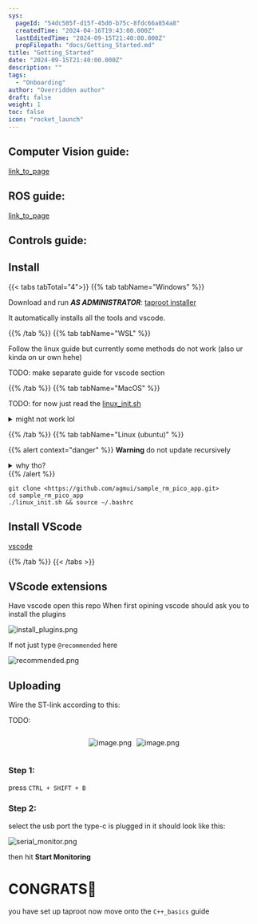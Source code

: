 ```yaml
---
sys:
  pageId: "54dc585f-d15f-45d0-b75c-8fdc66a854a8"
  createdTime: "2024-04-16T19:43:00.000Z"
  lastEditedTime: "2024-09-15T21:40:00.000Z"
  propFilepath: "docs/Getting_Started.md"
title: "Getting_Started"
date: "2024-09-15T21:40:00.000Z"
description: ""
tags:
  - "Onboarding"
author: "Overridden author"
draft: false
weight: 1
toc: false
icon: "rocket_launch"
---
```


## Computer Vision guide:

[link_to_page](86d45bc0-388b-4d26-8848-44f255f73d0e)

## ROS guide:

[link_to_page](3c76c1de-ec8f-46d6-8b0a-294005edc2d5)

## Controls guide:

## Install

{{< tabs tabTotal="4">}}
{{% tab tabName="Windows" %}}

Download and run _**AS ADMINISTRATOR**_: [taproot installer](https://github.com/Thornbots/TeachingFreshies/releases/tag/1.0)

It automatically installs all the tools and vscode.

{{% /tab %}}
{{% tab tabName="WSL" %}}

Follow the linux guide but currently some methods do not work (also ur kinda on ur own hehe)

TODO: make separate guide for vscode section

{{% /tab %}}
{{% tab tabName="MacOS" %}}

TODO: for now just read the [linux_init.sh](https://github.com/agmui/sample_rm_pico_app/blob/main/linux_init.sh)

<details>
<summary>might not work lol</summary>

`brew install libusb pkg-config`

Next install: [vscode](https://code.visualstudio.com/Download)

</details>

{{% /tab %}}
{{% tab tabName="Linux (ubuntu)" %}}

{{% alert context="danger" %}}
**Warning** do not update recursively
<details>
<summary>why tho?</summary>
There are some submodules that may go on for a while (like tinyusb) and I highly
recommend you don't need to get them.
If you want to see what submodules I update just look in `linux_init.sh`
</details>
{{% /alert %}}

```shell
git clone <https://github.com/agmui/sample_rm_pico_app.git>
cd sample_rm_pico_app
./linux_init.sh && source ~/.bashrc
```

## Install VScode

[vscode](https://code.visualstudio.com/Download)

{{% /tab %}}
{{< /tabs >}}

## VScode extensions

Have vscode open this repo
When first opining vscode should ask you to install the plugins

![install_plugins.png](https://prod-files-secure.s3.us-west-2.amazonaws.com/d518164a-d88e-44d1-a4ee-3adb3bd8bce0/89bd30f0-1825-4e77-867b-0a41ce370880/install_plugins.png?X-Amz-Algorithm=AWS4-HMAC-SHA256&X-Amz-Content-Sha256=UNSIGNED-PAYLOAD&X-Amz-Credential=ASIAZI2LB466VRHVDH3E%2F20250417%2Fus-west-2%2Fs3%2Faws4_request&X-Amz-Date=20250417T090901Z&X-Amz-Expires=3600&X-Amz-Security-Token=IQoJb3JpZ2luX2VjENH%2F%2F%2F%2F%2F%2F%2F%2F%2F%2FwEaCXVzLXdlc3QtMiJIMEYCIQC%2FUf%2BH1O52J9Bb2aUtvOmjU7lCy%2BamsyiRITCJ2FkzUQIhAPSizmNy4xa%2BmSiTtLVEehZsU09Uhacg%2F73hneBGtyx5Kv8DCFoQABoMNjM3NDIzMTgzODA1Igyu%2B%2FOFQw%2FPvob3S3cq3AOJhSQqdz%2BLeTCpu5FfZCqjHqbagnYvAXV4vq7ZQUaH8BCTkQ7y0cpEv5GXNouXySWJCcg0UqITYGDZSt7fRzUMui2Z8%2FNl9JNfvmCCTRsEcjZ%2FJZNNRQ3PIQ5aAbAZv%2F0oBeQzcAuQaKvngVucJRAlcDymS8J918k%2FPWSwJPsoaQrtdmk4RgfIrxwV3n3E%2Fa4QmWx4Fmtrre1XYKP9gnfX%2FKENRGBktoqX7vmA%2BEpfOkpzHhsZU%2Fh10gYlj%2FcPOrHLYYHGV%2BzsYX2Q%2BSwVTIhbMGvH1LnojsTVxbpaFyLTSS8%2BliMZrC5Yi8kin2PZUxc1oS6MQp%2BGvcIMlNee90ktf3mayBd6yaBpLgnBr1JohFehyOkMVJi3piwr6b5uby1URqWuRlb2zONCC0MU%2FQotnsuRixuDXe3c1kdJ0V%2FKUoSDujSvckSyGpTlKYf0Sv4K3i4rlT8pTehtKDfpS07x0BDYvuOfF25vE8VDQRVRh7etvdB%2Ba1i08AdguE%2Fk9RC%2FmsrEeoIYHj%2F4XPzLoOzOIbA40nk%2BzO%2BtWDpyDKpFpOWe6s2dj9GZ%2FDaR2AvUuUsPEMFQTK3Udt81xQGoZFQKfuhNijpMkAqW5KNg5MFaAFAkqsyIcIN9VHm4zTC8%2B4LABjqkAaPh3UlYcu07aP%2FZbSNM9XRjTMVRu1tEMBz63QvTvekI5hpNr8hz%2Bwz85voOC3liwtTPa3q5LDQJgnLcxihstN5VOrYd50O7ddiOxX51QdGFgeRhWyieH%2FEO9E91kCaAor5IiE5Kusec7Vc2ECv3lARwohHOyPwwfm1Ouvq6VP6%2BBFFwm3gG6DhmBsEqadhIvfUbq5VD%2F03ULgFDwJv4qNrrA5e9&X-Amz-Signature=bc6bb75ab43db2ba30680c8aa4cc22568fd1c7adcdc7479ed03f732a80981017&X-Amz-SignedHeaders=host&x-id=GetObject)

If not just type `@recommended` here  

![recommended.png](https://prod-files-secure.s3.us-west-2.amazonaws.com/d518164a-d88e-44d1-a4ee-3adb3bd8bce0/61e661e9-5d85-4dfc-be0d-8d2097a5e793/recommended.png?X-Amz-Algorithm=AWS4-HMAC-SHA256&X-Amz-Content-Sha256=UNSIGNED-PAYLOAD&X-Amz-Credential=ASIAZI2LB466VRHVDH3E%2F20250417%2Fus-west-2%2Fs3%2Faws4_request&X-Amz-Date=20250417T090901Z&X-Amz-Expires=3600&X-Amz-Security-Token=IQoJb3JpZ2luX2VjENH%2F%2F%2F%2F%2F%2F%2F%2F%2F%2FwEaCXVzLXdlc3QtMiJIMEYCIQC%2FUf%2BH1O52J9Bb2aUtvOmjU7lCy%2BamsyiRITCJ2FkzUQIhAPSizmNy4xa%2BmSiTtLVEehZsU09Uhacg%2F73hneBGtyx5Kv8DCFoQABoMNjM3NDIzMTgzODA1Igyu%2B%2FOFQw%2FPvob3S3cq3AOJhSQqdz%2BLeTCpu5FfZCqjHqbagnYvAXV4vq7ZQUaH8BCTkQ7y0cpEv5GXNouXySWJCcg0UqITYGDZSt7fRzUMui2Z8%2FNl9JNfvmCCTRsEcjZ%2FJZNNRQ3PIQ5aAbAZv%2F0oBeQzcAuQaKvngVucJRAlcDymS8J918k%2FPWSwJPsoaQrtdmk4RgfIrxwV3n3E%2Fa4QmWx4Fmtrre1XYKP9gnfX%2FKENRGBktoqX7vmA%2BEpfOkpzHhsZU%2Fh10gYlj%2FcPOrHLYYHGV%2BzsYX2Q%2BSwVTIhbMGvH1LnojsTVxbpaFyLTSS8%2BliMZrC5Yi8kin2PZUxc1oS6MQp%2BGvcIMlNee90ktf3mayBd6yaBpLgnBr1JohFehyOkMVJi3piwr6b5uby1URqWuRlb2zONCC0MU%2FQotnsuRixuDXe3c1kdJ0V%2FKUoSDujSvckSyGpTlKYf0Sv4K3i4rlT8pTehtKDfpS07x0BDYvuOfF25vE8VDQRVRh7etvdB%2Ba1i08AdguE%2Fk9RC%2FmsrEeoIYHj%2F4XPzLoOzOIbA40nk%2BzO%2BtWDpyDKpFpOWe6s2dj9GZ%2FDaR2AvUuUsPEMFQTK3Udt81xQGoZFQKfuhNijpMkAqW5KNg5MFaAFAkqsyIcIN9VHm4zTC8%2B4LABjqkAaPh3UlYcu07aP%2FZbSNM9XRjTMVRu1tEMBz63QvTvekI5hpNr8hz%2Bwz85voOC3liwtTPa3q5LDQJgnLcxihstN5VOrYd50O7ddiOxX51QdGFgeRhWyieH%2FEO9E91kCaAor5IiE5Kusec7Vc2ECv3lARwohHOyPwwfm1Ouvq6VP6%2BBFFwm3gG6DhmBsEqadhIvfUbq5VD%2F03ULgFDwJv4qNrrA5e9&X-Amz-Signature=81bdc530182c1798cd4240ae9a6da9fd6f1338a80dc279563054a1ab050d038a&X-Amz-SignedHeaders=host&x-id=GetObject)

## Uploading

Wire the ST-link according to this:

TODO:

<div style="display: flex;flex-direction: row; column-gap:10px; max-width: 630px;justify-content: center;">
<div>

![image.png](https://prod-files-secure.s3.us-west-2.amazonaws.com/d518164a-d88e-44d1-a4ee-3adb3bd8bce0/210ecb78-1116-4d7b-b9b7-2292f66fa2c2/image.png?X-Amz-Algorithm=AWS4-HMAC-SHA256&X-Amz-Content-Sha256=UNSIGNED-PAYLOAD&X-Amz-Credential=ASIAZI2LB4664OXCGBVJ%2F20250417%2Fus-west-2%2Fs3%2Faws4_request&X-Amz-Date=20250417T090903Z&X-Amz-Expires=3600&X-Amz-Security-Token=IQoJb3JpZ2luX2VjENH%2F%2F%2F%2F%2F%2F%2F%2F%2F%2FwEaCXVzLXdlc3QtMiJHMEUCIQCSLU0Ryvy8No1vMk2EX1aZmy62M7Dlz3n6I9d6TqzhOwIgEN9X%2FZQr055RGgtgYcT%2F9m3gmWovo%2FkYjCjcDUJdSacq%2FwMIWhAAGgw2Mzc0MjMxODM4MDUiDAb6aKQJ6QixWV6txyrcAyQ8RoPD1aY8haOvYOAvgKdelw47Oi5qZAVD%2FGoom8d0fB6zjrOimHriQRhwVepGjUtKDhKDgo%2FGVLO84Qa%2FVlF0h3nDecxiEhnzoKs90L7D%2Ba6%2FWVigdgX8gsIXAEtk%2FtaT6JVLQ6YCJ6v3hqH8liq0u2HsCASaIXMV9z79at%2BHQZWJQip5dZDHjO2i5CfGkXu0DwnMgqaARHaHF9cIH1vyykI7Lx0JYuhmP5gYA0iETvhh%2BILP8KT4QU3FHDWxPg%2BpWWoJzlrzUDbM3qTVCpRrZl1tdP4MlxGzeWLesJLwZ3ANn6f%2FCKfOPxZNzSif%2BHiDoeNRjO3yshepdfF6hYBcnKqOf8gW3d4WvWVrKNnqaihG3UwoVodnKcnABf2yT8griubrhdMrnzWPC%2BgLq6H%2FZ3ngGj9OSn68%2F0zd25z7GRGJPwdUoibTpvvT2Qn5rJQdoyQ5PpKOkf%2FATpwg62NJaDZXG6Xn4S98GpNAPf1VOkwkKKzpVNE9tPyPFMNOkBXgcYjzfd33RMGQNSX1O2Nhl35t7w%2FKrLHHJlEhvzWChHy67%2BqAAeUe%2FVXml0%2F9D7vUFOx9l1jpmiYFSJ9d2HHMHrAMRp0YoHH3i%2Fhk0DWuLPhtGuPkShfQDIFBMNr6gsAGOqUB51nWQ%2FIaZnpY620VLoz5DmacdGOXpur4GVnFzeS512ss%2Fmx148070UyZxwy5J%2BQTqkW5dsk32oLhMKWLedAr1GpiG6TLjOuWj%2Baf4%2BSmgLekM%2FEQvsV3TjFmO%2Fcc55z03vA%2FEyynDtdne5NZVoWoKWYZy8fnyrrJOmRW2ffi74fVCUnAIBAeRZvym%2BzVoO3sI%2Fis%2Flrjp7fN687GfXD8Gah2%2B97v&X-Amz-Signature=00dc96f1a78b98e207212f77519510adce91b15010dafe4ba25fef33d93e1a81&X-Amz-SignedHeaders=host&x-id=GetObject)

</div>
<div>

![image.png](https://prod-files-secure.s3.us-west-2.amazonaws.com/d518164a-d88e-44d1-a4ee-3adb3bd8bce0/33a0fd0f-8ca6-4a86-8e09-26e95ded1fff/image.png?X-Amz-Algorithm=AWS4-HMAC-SHA256&X-Amz-Content-Sha256=UNSIGNED-PAYLOAD&X-Amz-Credential=ASIAZI2LB4666UYR6SCG%2F20250417%2Fus-west-2%2Fs3%2Faws4_request&X-Amz-Date=20250417T090903Z&X-Amz-Expires=3600&X-Amz-Security-Token=IQoJb3JpZ2luX2VjENH%2F%2F%2F%2F%2F%2F%2F%2F%2F%2FwEaCXVzLXdlc3QtMiJHMEUCIQDVtAg80vVvumDJZv7evK0ERqX1nM6NFUf9u%2F87eXRz3wIgEuvtTWnBcykci9zm%2BG2DvdY68bJPMbuUmHqQiwcq2AYq%2FwMIWhAAGgw2Mzc0MjMxODM4MDUiDFZY7V9RZj1QF3CCrSrcA1UyQU7pv5TWuNuXKu8JnQq4H169LtzVDAjSbL6BffN1JW0eafkOjCHCTJKTl9DLPNNJtUo%2FvsLkmBl3HJjL3jpf5WO9enKYmA4DYxrPgjsIy2L9wpcijm6FakPO11MLNFYpDX1dpxwb2uEnFR55U0NPm6RCgjGk7HryoPPPzwcO93Qfcq6iVAUHSgyQeOXcYUiVMedsnlW0CgDQ%2BWUY8GSOIDRar8QEOF1vIkInnKvbn40phDUd27mdoockdCQyaawS3o95EHKbvC3L6NvpONsA1OjXamVz%2BY6lc56rSibNrHFe5%2B5CXfw7eizSfRYP42phb6GvPffhIWymbDEmQ6q9A0%2FyG71Po3Rpt8%2FB%2FfSQ%2FBuQ7kjvr%2B1plPpqzRxMaFmiO7mi5FN9JYjaWEU5uwDlao98aCa%2B0DsMc%2BnwUgB8HZ74BdG4jx1OrnnR5Xzg6jOQjxNHkbQ0VsCSkHfUws%2FQmPKG8qTTsgSbm6z17DePAopgut3KGzxcvoLIBTWpf9wJv%2Ftl2qTcuywSufMzTtbSJyhW1QgnQl6QrEWkwcfn16ZUWBMFWBNdu35oS1K23OFmBNdblI1jfSzvDC7QD8PjL6h76HhDZb2DyQZATnU0yaycNYFFNURii0n%2BMJv6gsAGOqUBLftaC9wEdXWMNM1lELgo9BZmpsQFMKhE6SRSwwJet1UpIYE5ioUao6IQGPK8KB56FeFwYNqDQFsVi8dnmyhHT%2BZ6PgnQbS%2B3SJghItkmq%2FRJZi42ot6SBNHsYQ1LKb7E3SBMQSwL6GdXYBhqvrp%2FUUfd8p2U%2FApeaFbDCp%2Br%2FzFPnCLgoK3p6%2BYYZldr2SxLPBTvUme3bP%2F3quNWSn2O4DhlOQEC&X-Amz-Signature=b34f6899b31ab2813c3edec074cd4be1438e1d71aa1e7a3e0334e9a91c00af9e&X-Amz-SignedHeaders=host&x-id=GetObject)

</div>
</div>

### Step 1:

press `CTRL + SHIFT + B`

### Step 2:

select the usb port the type-c is plugged in it should look like this:

![serial_monitor.png](https://prod-files-secure.s3.us-west-2.amazonaws.com/d518164a-d88e-44d1-a4ee-3adb3bd8bce0/f03f4774-05d4-4393-b6a0-d5efb6d315ab/serial_monitor.png?X-Amz-Algorithm=AWS4-HMAC-SHA256&X-Amz-Content-Sha256=UNSIGNED-PAYLOAD&X-Amz-Credential=ASIAZI2LB466VRHVDH3E%2F20250417%2Fus-west-2%2Fs3%2Faws4_request&X-Amz-Date=20250417T090901Z&X-Amz-Expires=3600&X-Amz-Security-Token=IQoJb3JpZ2luX2VjENH%2F%2F%2F%2F%2F%2F%2F%2F%2F%2FwEaCXVzLXdlc3QtMiJIMEYCIQC%2FUf%2BH1O52J9Bb2aUtvOmjU7lCy%2BamsyiRITCJ2FkzUQIhAPSizmNy4xa%2BmSiTtLVEehZsU09Uhacg%2F73hneBGtyx5Kv8DCFoQABoMNjM3NDIzMTgzODA1Igyu%2B%2FOFQw%2FPvob3S3cq3AOJhSQqdz%2BLeTCpu5FfZCqjHqbagnYvAXV4vq7ZQUaH8BCTkQ7y0cpEv5GXNouXySWJCcg0UqITYGDZSt7fRzUMui2Z8%2FNl9JNfvmCCTRsEcjZ%2FJZNNRQ3PIQ5aAbAZv%2F0oBeQzcAuQaKvngVucJRAlcDymS8J918k%2FPWSwJPsoaQrtdmk4RgfIrxwV3n3E%2Fa4QmWx4Fmtrre1XYKP9gnfX%2FKENRGBktoqX7vmA%2BEpfOkpzHhsZU%2Fh10gYlj%2FcPOrHLYYHGV%2BzsYX2Q%2BSwVTIhbMGvH1LnojsTVxbpaFyLTSS8%2BliMZrC5Yi8kin2PZUxc1oS6MQp%2BGvcIMlNee90ktf3mayBd6yaBpLgnBr1JohFehyOkMVJi3piwr6b5uby1URqWuRlb2zONCC0MU%2FQotnsuRixuDXe3c1kdJ0V%2FKUoSDujSvckSyGpTlKYf0Sv4K3i4rlT8pTehtKDfpS07x0BDYvuOfF25vE8VDQRVRh7etvdB%2Ba1i08AdguE%2Fk9RC%2FmsrEeoIYHj%2F4XPzLoOzOIbA40nk%2BzO%2BtWDpyDKpFpOWe6s2dj9GZ%2FDaR2AvUuUsPEMFQTK3Udt81xQGoZFQKfuhNijpMkAqW5KNg5MFaAFAkqsyIcIN9VHm4zTC8%2B4LABjqkAaPh3UlYcu07aP%2FZbSNM9XRjTMVRu1tEMBz63QvTvekI5hpNr8hz%2Bwz85voOC3liwtTPa3q5LDQJgnLcxihstN5VOrYd50O7ddiOxX51QdGFgeRhWyieH%2FEO9E91kCaAor5IiE5Kusec7Vc2ECv3lARwohHOyPwwfm1Ouvq6VP6%2BBFFwm3gG6DhmBsEqadhIvfUbq5VD%2F03ULgFDwJv4qNrrA5e9&X-Amz-Signature=15401776a67fd261493cff51061dcd0bf3fdff47e586b1c3d376363669f9349e&X-Amz-SignedHeaders=host&x-id=GetObject)

then hit **Start Monitoring**

# CONGRATS🎉

you have set up taproot now move onto the `C++_basics` guide

